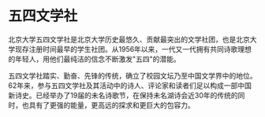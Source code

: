 # 五四文学社

北京大学五四文学社是北京大学历史最悠久、贡献最突出的文学社团，也是北京大学现存注册时间最早的学生社团。从1956年以来，一代又一代拥有共同诗歌理想的年轻人，用他们最纯洁的信念不断激发"五四"的潜能。      

五四文学社踏实、勤奋、先锋的传统，确立了校园文坛乃至中国文学界中的地位。62年来，参与五四文学社及其活动中的诗人、评论家和读者们足以构成一部中国新诗史。已经举办了19届的未名诗歌节，在保持未名湖诗会近30年的传统的同时，也具有了更强的能量，更高远的探求和更巨大的包容力。
